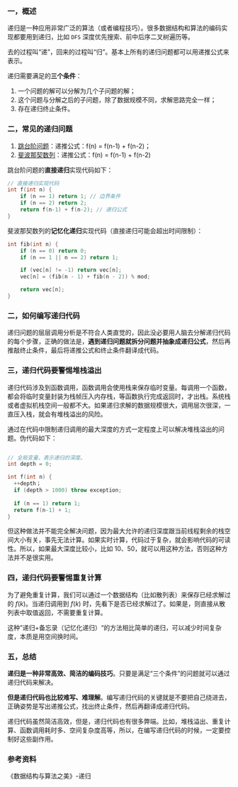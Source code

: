 ### 一，概述

递归是一种应用非常广泛的算法（或者编程技巧）。很多数据结构和算法的编码实现都要用到递归，比如 `DFS` 深度优先搜索、前中后序二叉树遍历等。

去的过程叫“递”，回来的过程叫“归”。基本上所有的递归问题都可以用递推公式来表示。

递归需要满足的**三个条件**：

1. 一个问题的解可以分解为几个子问题的解；
2. 这个问题与分解之后的子问题，除了数据规模不同，求解思路完全一样；
3. 存在递归终止条件。

### 二，常见的递归问题

1. [跳台阶问题](https://leetcode-cn.com/problems/qing-wa-tiao-tai-jie-wen-ti-lcof/)：递推公式：f(n) = f(n-1) + f(n-2)；
2. [斐波那契数列](https://leetcode-cn.com/problems/fei-bo-na-qi-shu-lie-lcof/)：递推公式：f(n) = f(n-1) + f(n-2)

跳台阶问题的**直接递归**实现代码如下：

```cpp
// 直接递归实现代码
int f(int n) {
    if (n == 1) return 1; // 边界条件
    if (n == 2) return 2;
    return f(n-1) + f(n-2); // 递归公式
}
```

斐波那契数列的**记忆化递归**实现代码（直接递归可能会超出时间限制）：

```cpp
int fib(int n) {
    if (n == 0) return 0;
    if (n == 1 || n == 2) return 1;

    if (vec[n] != -1) return vec[n];
    vec[n] = (fib(n - 1) + fib(n - 2)) % mod;

    return vec[n];
}
```

### 二，如何编写递归代码

递归问题的层层调用分析是不符合人类直觉的，因此没必要用人脑去分解递归代码的每个步骤，正确的做法是，**遇到递归问题就拆分问题并抽象成递归公式**，然后再推敲终止条件，最后将递推公式和终止条件翻译成代码。

### 三，递归代码要警惕堆栈溢出

递归代码涉及到函数调用，函数调用会使用栈来保存临时变量。每调用一个函数，都会将临时变量封装为栈帧压入内存栈，等函数执行完成返回时，才出栈。系统栈或者虚拟机栈空间一般都不大。如果递归求解的数据规模很大，调用层次很深，一直压入栈，就会有堆栈溢出的风险。

通过在代码中限制递归调用的最大深度的方式一定程度上可以解决堆栈溢出的问题。伪代码如下：

```cpp

// 全局变量，表示递归的深度。
int depth = 0;

int f(int n) {
  ++depth；
  if (depth > 1000) throw exception;
  
  if (n == 1) return 1;
  return f(n-1) + 1;
}
```

但这种做法并不能完全解决问题，因为最大允许的递归深度跟当前线程剩余的栈空间大小有关，事先无法计算。如果实时计算，代码过于复杂，就会影响代码的可读性。所以，如果最大深度比较小，比如 10、50，就可以用这种方法，否则这种方法并不是很实用。

### 四，递归代码要警惕重复计算

为了避免重复计算，我们可以通过一个数据结构（比如散列表）来保存已经求解过的 $f(k)$。当递归调用到 $f(k)$ 时，先看下是否已经求解过了。如果是，则直接从散列表中取值返回，不需要重复计算。

这种”递归+备忘录（记忆化递归）“的方法相比简单的递归，可以减少时间复杂度，本质是用空间换时间。

### 五，总结

**递归是一种非常高效、简洁的编码技巧**。只要是满足“三个条件”的问题就可以通过递归代码来解决。

**但是递归代码也比较难写、难理解**。编写递归代码的关键就是不要把自己绕进去，正确姿势是写出递推公式，找出终止条件，然后再翻译成递归代码。

递归代码虽然简洁高效，但是，递归代码也有很多弊端。比如，堆栈溢出、重复计算、函数调用耗时多、空间复杂度高等，所以，在编写递归代码的时候，一定要控制好这些副作用。

### 参考资料

《数据结构与算法之美》-递归
